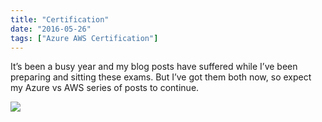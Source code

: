 ```yaml
---
title: "Certification"
date: "2016-05-26"
tags: ["Azure AWS Certification"]
---
```


It’s been a busy year and my blog posts have suffered while I’ve been preparing and sitting these exams. But I’ve got them both now, so expect my Azure vs AWS series of posts to continue.

![](/images/./image.axd?picture=signature_thumb_1.png)  

